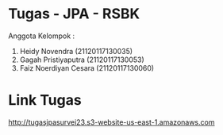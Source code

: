 # Tugas - JPA - RSBK

Anggota Kelompok :
1. Heidy Novendra (21120117130035)
2. Gagah Pristiyaputra (21120117130053)
3. Faiz Noerdiyan Cesara (21120117130060)

# Link Tugas
http://tugasjpasurvei23.s3-website-us-east-1.amazonaws.com
